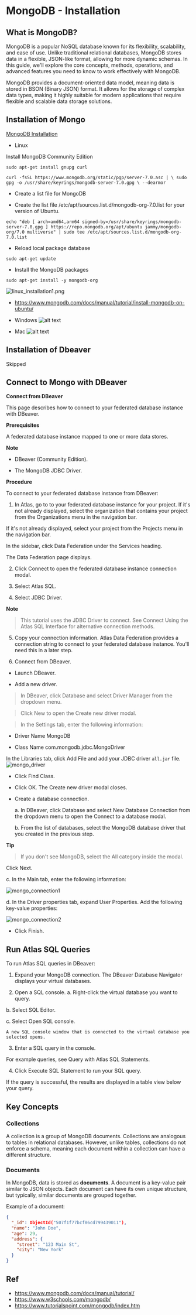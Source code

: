 # MongoDB - Installation

## What is MongoDB?

MongoDB is a popular NoSQL database known for its flexibility, scalability, and ease of use. Unlike traditional relational databases, MongoDB stores data in a flexible, JSON-like format, allowing for more dynamic schemas. In this guide, we'll explore the core concepts, methods, operations, and advanced features you need to know to work effectively with MongoDB.

MongoDB provides a document-oriented data model, meaning data is stored in BSON (Binary JSON) format. It allows for the storage of complex data types, making it highly suitable for modern applications that require flexible and scalable data storage solutions.

## Installation of Mongo

[MongoDB Installation](https://www.mongodb.com/try/download/community)

* Linux 

Install MongoDB Community Edition

`sudo apt-get install gnupg curl`

`curl -fsSL https://www.mongodb.org/static/pgp/server-7.0.asc | \
sudo gpg -o /usr/share/keyrings/mongodb-server-7.0.gpg \
--dearmor`

* Create a list file for MongoDB

* Create the list file /etc/apt/sources.list.d/mongodb-org-7.0.list for your version of Ubuntu.

```
echo "deb [ arch=amd64,arm64 signed-by=/usr/share/keyrings/mongodb-server-7.0.gpg ] https://repo.mongodb.org/apt/ubuntu jammy/mongodb-org/7.0 multiverse" | sudo tee /etc/apt/sources.list.d/mongodb-org-7.0.list
```
* Reload local package database

`sudo apt-get update`

* Install the MongoDB packages

`sudo apt-get install -y mongodb-org`

![linux_installation1.png](linux_installation1.png)

- https://www.mongodb.com/docs/manual/tutorial/install-mongodb-on-ubuntu/

* Windows
![alt text](../../../images/database/windows_installation.png)

* Mac
![alt text](../../../images/database/mac_installation.png)

## Installation of Dbeaver
Skipped

## Connect to Mongo with DBeaver

**Connect from DBeaver**

This page describes how to connect to your federated database instance with DBeaver.

**Prerequisites**

A federated database instance mapped to one or more data stores.

**Note**

* DBeaver (Community Edition).

* The MongoDB JDBC Driver.

**Procedure**

To connect to your federated database instance from DBeaver:

1. In Atlas, go to to your federated database instance for your project.
If it's not already displayed, select the organization that contains your project from the  Organizations menu in the navigation bar.

If it's not already displayed, select your project from the Projects menu in the navigation bar.

In the sidebar, click Data Federation under the Services heading.

The Data Federation page displays.

2. Click Connect to open the federated database instance connection modal.

3. Select Atlas SQL.

4. Select JDBC Driver.

**Note**
>This tutorial uses the JDBC Driver to connect. See Connect Using the Atlas SQL Interface for alternative connection methods.

5. Copy your connection information.
Atlas Data Federation provides a connection string to connect to your federated database instance. You'll need this in a later step.

6. Connect from DBeaver.

* Launch DBeaver.

* Add a new driver.
>In DBeaver, click Database and select Driver Manager from the dropdown menu.

>Click New to open the Create new driver modal.

>In the Settings tab, enter the following information:

* Driver Name
  MongoDB

* Class Name
    com.mongodb.jdbc.MongoDriver

In the Libraries tab, click Add File and add your JDBC driver `all.jar` file.
![mongo_driver](mongo_driver.png)

* Click Find Class.

* Click OK. The Create new driver modal closes.

* Create a database connection.

  a. In DBeaver, click Database and select New Database Connection from the dropdown menu to open the Connect to a database modal.

  b. From the list of databases, select the MongoDB database driver that you created in the previous step.

**Tip**
>If you don't see MongoDB, select the All category inside the modal.

   Click Next.

  c. In the Main tab, enter the following information:
  
 ![mongo_connection1](../../../images/database/mongo_connection1.png)

  d. In the Driver properties tab, expand User Properties. Add the following key-value properties:

 ![mongo_connection2](../../../images/database/mongo_connection2.png)

* Click Finish.

## Run Atlas SQL Queries

To run Atlas SQL queries in DBeaver:

1. Expand your MongoDB connection.
The DBeaver Database Navigator displays your virtual databases.

2. Open a SQL console.
  a. Right-click the virtual database you want to query.

  b. Select SQL Editor.

  c. Select Open SQL console.

    A new SQL console window that is connected to the virtual database you selected opens.

3. Enter a SQL query in the console.

For example queries, see Query with Atlas SQL Statements.

4. Click Execute SQL Statement to run your SQL query.

If the query is successful, the results are displayed in a table view below your query.

## Key Concepts

### Collections

A collection is a group of MongoDB documents. Collections are analogous to tables in relational databases. However, unlike tables, collections do not enforce a schema, meaning each document within a collection can have a different structure.

### Documents

In MongoDB, data is stored as **documents**. A document is a key-value pair similar to JSON objects. Each document can have its own unique structure, but typically, similar documents are grouped together.

Example of a document:

```json
{
  "_id": ObjectId("507f1f77bcf86cd799439011"),
  "name": "John Doe",
  "age": 29,
  "address": {
    "street": "123 Main St",
    "city": "New York"
  }
}
```

## Ref

- https://www.mongodb.com/docs/manual/tutorial/
- https://www.w3schools.com/mongodb/
- https://www.tutorialspoint.com/mongodb/index.htm